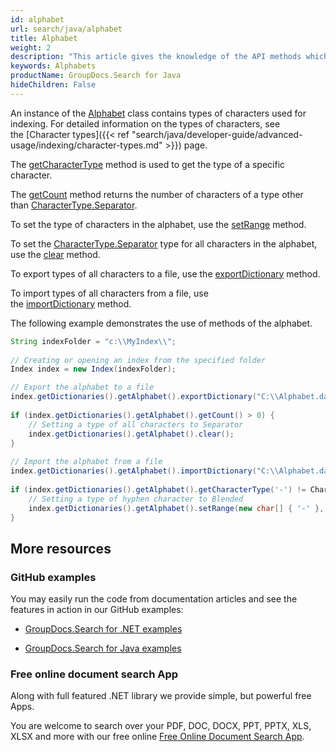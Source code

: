 ```yaml
---
id: alphabet
url: search/java/alphabet
title: Alphabet
weight: 2
description: "This article gives the knowledge of the API methods which can be used to perform operations about Alphabets using Java."
keywords: Alphabets
productName: GroupDocs.Search for Java
hideChildren: False
---
```

An instance of the [Alphabet](https://reference.groupdocs.com/search/java/com.groupdocs.search.dictionaries/Alphabet) class contains types of characters used for indexing. For detailed information on the types of characters, see the [Character types]({{< ref "search/java/developer-guide/advanced-usage/indexing/character-types.md" >}}) page.

The [getCharacterType](https://reference.groupdocs.com/search/java/com.groupdocs.search.dictionaries/Alphabet#getCharacterType(char)) method is used to get the type of a specific character.

The [getCount](https://reference.groupdocs.com/search/java/com.groupdocs.search.dictionaries/Alphabet#getCount()) method returns the number of characters of a type other than [CharacterType.Separator](https://reference.groupdocs.com/search/java/com.groupdocs.search.dictionaries/CharacterType#Separator).

To set the type of characters in the alphabet, use the [setRange](https://reference.groupdocs.com/search/java/com.groupdocs.search.dictionaries/Alphabet#setRange(char%5B%5D,%20int)) method.

To set the [CharacterType.Separator](https://reference.groupdocs.com/search/java/com.groupdocs.search.dictionaries/CharacterType#Separator) type for all characters in the alphabet, use the [clear](https://reference.groupdocs.com/search/java/com.groupdocs.search.dictionaries/Alphabet#clear()) method.

To export types of all characters to a file, use the [exportDictionary](https://reference.groupdocs.com/search/java/com.groupdocs.search.dictionaries/DictionaryBase#exportDictionary(java.lang.String)) method.

To import types of all characters from a file, use the [importDictionary](https://reference.groupdocs.com/search/java/com.groupdocs.search.dictionaries/DictionaryBase#importDictionary(java.lang.String)) method.

The following example demonstrates the use of methods of the alphabet.



```java
String indexFolder = "c:\\MyIndex\\";
 
// Creating or opening an index from the specified folder
Index index = new Index(indexFolder);

// Export the alphabet to a file
index.getDictionaries().getAlphabet().exportDictionary("C:\\Alphabet.dat");
 
if (index.getDictionaries().getAlphabet().getCount() > 0) {
    // Setting a type of all characters to Separator
    index.getDictionaries().getAlphabet().clear();
}
 
// Import the alphabet from a file
index.getDictionaries().getAlphabet().importDictionary("C:\\Alphabet.dat");
 
if (index.getDictionaries().getAlphabet().getCharacterType('-') != CharacterType.Blended) {
    // Setting a type of hyphen character to Blended
    index.getDictionaries().getAlphabet().setRange(new char[] { '-' }, CharacterType.Blended);
}
```

## More resources

### GitHub examples

You may easily run the code from documentation articles and see the features in action in our GitHub examples:

*   [GroupDocs.Search for .NET examples](https://github.com/groupdocs-search/GroupDocs.Search-for-.NET)
    
*   [GroupDocs.Search for Java examples](https://github.com/groupdocs-search/GroupDocs.Search-for-Java)
    

### Free online document search App

Along with full featured .NET library we provide simple, but powerful free Apps.

You are welcome to search over your PDF, DOC, DOCX, PPT, PPTX, XLS, XLSX and more with our free online [Free Online Document Search App](https://products.groupdocs.app/search).
